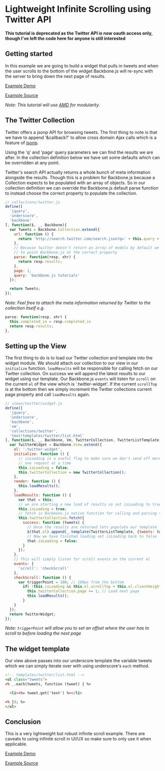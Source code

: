 # Lightweight Infinite Scrolling using Twitter API

__This tutorial is deprecated as the Twitter API is now oauth access only, though I've left the code here for anyone is still interested__

## Getting started

In this example we are going to build a widget that pulls in tweets and when the user scrolls to the bottom of the widget Backbone.js will re-sync with the server to bring down the next page of results.

[Example Demo](http://thomasdavis.github.io/backbonetutorials/examples/infinite-scroll/)

[Example Source](https://github.com/thomasdavis/backbonetutorials/tree/gh-pages/examples/infinite-scroll)

_Note: This tutorial will use [AMD](http://backbonetutorials.com/organizing-backbone-using-modules) for modularity._

## The Twitter Collection

Twitter offers a jsonp API for browsing tweets.  The first thing to note is that we have to append '&callback?' to allow cross domain Ajax calls which is a feature of [jsonp](http://en.wikipedia.org/wiki/JSONP).

Using the 'q' and 'page' query parameters we can find the results we are after.  In the collection definition below we have set some defaults which can be overridden at any point.

Twitter's search API actually returns a whole bunch of meta information alongside the results.  Though this is a problem for Backbone.js because a Collection expects to be populated with an array of objects. So in our collection definition we can override the Backbone.js default parse function to instead choose the correct property to populate the collection.

```js
// collections/twitter.js
define([
  'jquery',
  'underscore',
  'backbone'
], function($, _, Backbone){
  var Tweets = Backbone.Collection.extend({
    url: function () {
      return 'http://search.twitter.com/search.json?q=' + this.query + '&page=' + this.page + '&callback=?'
    },
    // Because twitter doesn't return an array of models by default we need
    // to point Backbone.js at the correct property
    parse: function(resp, xhr) {
      return resp.results;
    },
    page: 1,
    query: 'backbone.js tutorials'
  });

  return Tweets;
});
```

_Note: Feel free to attach the meta information returned by Twitter to the collection itself e.g._

```js
parse: function(resp, xhr) {
  this.completed_in = resp.completed_in
  return resp.results;
},
```

## Setting up the View

The first thing to do is to load our Twitter collection and template into the widget module. We should attach our collection to our view in our `initialize` function. `loadResults` will be responsible for calling fetch on our Twitter collection. On success we will append the latest results to our widget using our template. Our Backbone.js `events` will listen for `scroll` on the current `el` of the view which is '.twitter-widget'. If the current `scrollTop` is at the bottom then we simply increment the Twitter collections current page property and call `loadResults` again.

```js
// views/twitter/widget.js
define([
  'jquery',
  'underscore',
  'backbone',
  'vm',
  'collections/twitter',
  'text!templates/twitter/list.html'
], function($, _, Backbone, Vm, TwitterCollection, TwitterListTemplate){
  var TwitterWidget = Backbone.View.extend({
    el: '.twitter-widget',
    initialize: function () {
      // isLoading is a useful flag to make sure we don't send off more than
      // one request at a time
      this.isLoading = false;
      this.twitterCollection = new TwitterCollection();
    },
    render: function () {
      this.loadResults();
    },
    loadResults: function () {
      var that = this;
      // we are starting a new load of results so set isLoading to true
      this.isLoading = true;
      // fetch is Backbone.js native function for calling and parsing the collection url
      this.twitterCollection.fetch({
        success: function (tweets) {
          // Once the results are returned lets populate our template
          $(that.el).append(_.template(TwitterListTemplate, {tweets: tweets.models, _:_}));
          // Now we have finished loading set isLoading back to false
          that.isLoading = false;
        }
      });
    },
    // This will simply listen for scroll events on the current el
    events: {
      'scroll': 'checkScroll'
    },
    checkScroll: function () {
      var triggerPoint = 100; // 100px from the bottom
        if( !this.isLoading && this.el.scrollTop + this.el.clientHeight + triggerPoint > this.el.scrollHeight ) {
          this.twitterCollection.page += 1; // Load next page
          this.loadResults();
        }
    }
  });
  return TwitterWidget;
});
```

_Note: `triggerPoint` will allow you to set an offset where the user has to scroll to before loading the next page_

## The widget template

Our view above passes into our underscore template the variable tweets which we can simply iterate over with using underscore's `each` method.

```html
<!-- templates/twitter/list.html -->
<ul class="tweets">
<% _.each(tweets, function (tweet) { %>

  <li><%= tweet.get('text') %></li>

<% }); %>
</ul>
```

## Conclusion

This is a very lightweight but robust infinite scroll example. There are caveats to using infinite scroll in UI/UX so make sure to only use it when applicable.

[Example Demo](http://thomasdavis.github.io/backbonetutorials/examples/infinite-scroll/)

[Example Source](https://github.com/thomasdavis/backbonetutorials/tree/gh-pages/examples/infinite-scroll)
